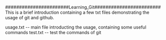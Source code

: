 #######################Learning_Git########################
This is a brief introduction containing a few txt files demonstrating the usage
of git and github.

usage.txt -- main file introducting the usage, containing some useful commands
test.txt -- test the commands of git
